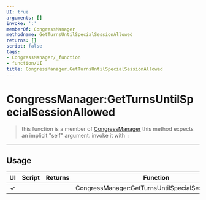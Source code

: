```yaml
---
UI: true
arguments: []
invoke: ':'
memberOf: CongressManager
methodname: GetTurnsUntilSpecialSessionAllowed
returns: []
script: false
tags:
- CongressManager/_function
- function/UI
title: CongressManager.GetTurnsUntilSpecialSessionAllowed
---
```

# CongressManager:GetTurnsUntilSpecialSessionAllowed
> this function is a member of [CongressManager](civ-6/lua/CongressManager.md)
> this method expects an implicit "self" argument. invoke it with `:`
-----
## Usage
|  UI | Script | Returns | Function | Arguments |
|:---:|:------:|-------:|:--------:|:---------|
|✓| ||CongressManager:GetTurnsUntilSpecialSessionAllowed||

